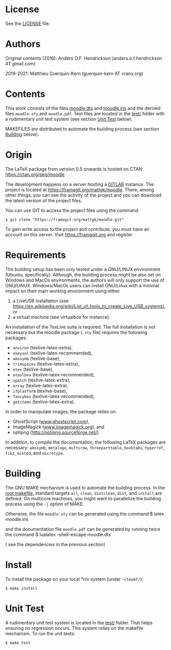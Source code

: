# License

See the [LICENSE](LICENSE) file.

# Authors

Original contents (2016): Anders O.F. Hendrickson (anders.o.f.hendrickson AT gmail.com)

2019-2021: Matthieu Guerquin-Kern (guerquin-kern AT crans.org)

# Contents

This work consists of the files [moodle.dtx](moodle.dtx) and [moodle.ins](moodle.ins)
and the derived files `moodle.sty` and `moodle.pdf`. Test files are located in the
[test/](test/) folder with a rudimentary unit test system (see section
[Unit Test](#unit-test) below).

MAKEFILES are distributed to automate the building process (see section
[Building](#building) below).

# Origin

The LaTeX package from version 0.5 onwards is hosted on CTAN:
<https://ctan.org/pkg/moodle>

The development happens on a server hosting a [GITLAB](https://gitlab.com)
instance.
The project is located at <https://framagit.org/mattgk/moodle>.
There, among other things, you can see the activity of the project and you
can download the latest version of the project files.

You can use GIT to access the project files using the command:

    $ git clone "https://framagit.org/mattgk/moodle.git"

To gain write access to the project and contribute, you must have an account on
this server. Visit <https://framagit.org> and register.

# Requirements

The building setup has been only tested under a GNU/LINUX environment (Ubuntu,
specifically).
Although, the building process might be also set on Windows and MacOs
environments, the authors will only support the use of GNU/LINUX. Windows/MacOs
users can install GNU/Linux with a minimal impact on their main working
environment using either
1. a LiveUSB installation (see 
<https://en.wikipedia.org/wiki/List_of_tools_to_create_Live_USB_systems>), or
2. a virtual machine (see virtualbox for instance).

An installation of the TexLive suite is required. The full installation is
not necessary but the moodle package (`.sty` file) requires the following packages:
- `environ` (texlive-latex-extra),
- `xkeyval` (texlive-latex-recommended),
- `amssymb` (texlive-base),
- `trimspaces` (texlive-latex-extra),
- `etex` (texlive-base),
- `etoolbox` (texlive-latex-recommended),
- `xpatch` (texlive-latex-extra),
- `array` (texlive-latex-extra),
- `ifplatform` (texlive-base),
- `fancybox` (texlive-latex-recommended),
- `getitems` (texlive-latex-extra).

In order to manipulate images, the package relies on:
- GhostScript (www.ghostscript.com),
- ImageMagick (www.imagemagick.org), and
- optipng (http://optipng.sourceforge.net/).

In addition, to compile the documentation, the following LaTeX packages are
necessary: `amssymb`, `metalogo`, `multirow`, `threeparttable`, `booktabs`, `hyperref`,
`tikz`, `minted`, and `microtype`.

# Building

The GNU MAKE mechanism is used to automate the building process.
In the [root makefile](makefile), standard targets `all`, `clean`, `distclean`, `dist`,
and `install` are defined.
On multicore machines, you might want to parallelize the building process using
the `-j` option of MAKE.

Otherwise, the file `moodle.sty` can be generated using the command
    $ latex moodle.ins
    
and the documentation file `moodle.pdf` can be generated by running twice the command
    $ lualatex -shell-escape moodle.dtx

( see the dependencies in the previous section)

# Install

To install the package on your local *nix system (under `~/texmf/`):

    $ make install

# Unit Test
A rudimentary unit test system is located in the [test/](test/) folder. That helps
ensuring no regression occurs. This system relies on the makefile mechanism.
To run the unit tests:

    $ make test
